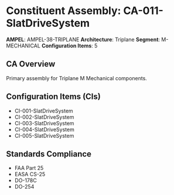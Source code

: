# Constituent Assembly: CA-011-SlatDriveSystem

**AMPEL**: AMPEL-38-TRIPLANE
**Architecture**: Triplane
**Segment**: M-MECHANICAL
**Configuration Items**: 5

## CA Overview
Primary assembly for Triplane M Mechanical components.

## Configuration Items (CIs)
- CI-001-SlatDriveSystem
- CI-002-SlatDriveSystem
- CI-003-SlatDriveSystem
- CI-004-SlatDriveSystem
- CI-005-SlatDriveSystem

## Standards Compliance
- FAA Part 25
- EASA CS-25
- DO-178C
- DO-254
